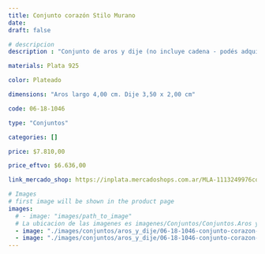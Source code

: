 ```yaml
---
title: Conjunto corazón Stilo Murano
date: 
draft: false

# descripcion
description : "Conjunto de aros y dije (no incluye cadena - podés adquirirla aparte). En plata 925 y cristal estilo murano. "

materials: Plata 925

color: Plateado

dimensions: "Aros largo 4,00 cm. Dije 3,50 x 2,00 cm"

code: 06-18-1046

type: "Conjuntos"

categories: []

price: $7.810,00

price_eftvo: $6.636,00

link_mercado_shop: https://inplata.mercadoshops.com.ar/MLA-1113249976conjunto-corazón-stilo-murano-_JM

# Images
# first image will be shown in the product page
images:
  # - image: "images/path_to_image"
  # La ubicacion de las imagenes es imagenes/Conjuntos/Conjuntos.Aros y Dije/06-18-1046-conjunto-corazon-stilo-murano
  - image: "./images/conjuntos/aros_y_dije/06-18-1046-conjunto-corazon-stilo-murano_a.jpg"
  - image: "./images/conjuntos/aros_y_dije/06-18-1046-conjunto-corazon-stilo-murano_b.jpg"
---
```

